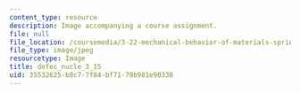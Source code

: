 ```yaml
---
content_type: resource
description: Image accompanying a course assignment.
file: null
file_location: /coursemedia/3-22-mechanical-behavior-of-materials-spring-2008/35532625b8c77f84bf7179b981e90330_defec_nucle_3_15.jpg
file_type: image/jpeg
resourcetype: Image
title: defec_nucle_3_15
uid: 35532625-b8c7-7f84-bf71-79b981e90330
---
```

